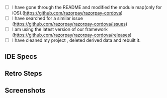 - [ ] I have gone through the README and modified the module map(only for iOS).(https://github.com/razorpay/razorpay-cordova)
- [ ] I have searched for a similar issue (https://github.com/razorpay/razorpay-cordova/issues)
- [ ] I am using the latest version of our framework (https://github.com/razorpay/razorpay-cordova/releases)
- [ ] I have cleaned my project , deleted derived data and rebuilt it.

<!-- Describe your issue in detail. -->

## IDE Specs
<!-- Required. Specify your Xcode Version (iOS) -->
<!-- Required. Specify your Java and Gradle version (Android) -->
<!-- Razorpay Package Version -->

## Retro Steps
<!-- 
  Required.
-->

## Screenshots 
<!-- Optional.It'll just help us understand your issue better. -->

